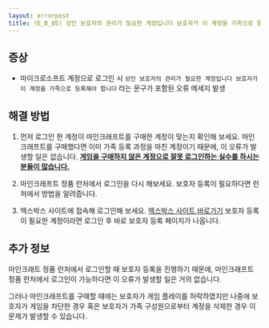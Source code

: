 ```yaml
---
layout: errorpost
title: (E_B_05) 성인 보호자의 관리가 필요한 계정입니다 보호자가 이 계정을 가족으로 등록해야 합니다
---
```


## 증상

- 마이크로소프트 계정으로 로그인 시 `성인 보호자의 관리가 필요한 계정입니다 보호자가 이 계정을 가족으로 등록해야 합니다` 라는 문구가 포함된 오류 메세지 발생

## 해결 방법

1. 먼저 로그인 한 계정이 마인크래프트를 구매한 계정이 맞는지 확인해 보세요. 마인크래프트를 구매했다면 이미 가족 등록 과정을 마친 계정이기 때문에, 이 오류가 발생할 일은 없습니다. **<u>게임을 구매하지 않은 계정으로 잘못 로그인하는 실수를 하시는 분들이 많습니다.</u>**

2. 마인크래프트 정품 런처에서 로그인을 다시 해보세요. 보호자 등록이 필요하다면 런처에서 방법을 알려줍니다. 

3. 엑스박스 사이트에 접속해 로그인해 보세요. [엑스박스 사이트 바로가기](https://www.xbox.com/ko-KR)
보호자 등록이 필요한 계정이라면 로그인 후 바로 보호자 등록 페이지가 나옵니다. 

## 추가 정보

마인크래트 정품 런처에서 로그인할 때 보호자 등록을 진행하기 때문에, 마인크래프트 정품 런처에서 로그인이 가능하다면 이 오류가 발생할 일은 거의 없습니다. 

그러나 마인크래프트를 구매할 때에는 보호자가 게임 플레이를 허락하였지만 나중에 보호자가 게임을 차단한 경우 혹은 보호자가 가족 구성원으로부터 계정을 삭제한 경우 이 문제가 발생할 수 있습니다.  
